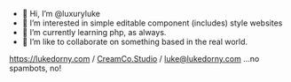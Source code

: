 - 👋 Hi, I’m @luxuryluke
- 👀 I’m interested in simple editable component (includes) style websites
- 🌱 I’m currently learning php, as always.
- 💞️ I’m like to collaborate on something based in the real world.

https://lukedorny.com / [CreamCo.Studio](https://creamco.studio) / luke@lukedorny.com …no spambots, no!

<!---
luxuryluke/luxuryluke is a ✨ special ✨ repository because its `README.md` (this file) appears on your GitHub profile.
You can click the Preview link to take a look at your changes.
--->
